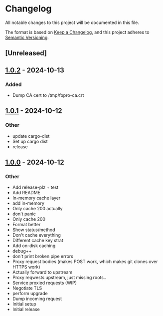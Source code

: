 # Changelog

All notable changes to this project will be documented in this file.

The format is based on [Keep a Changelog](https://keepachangelog.com/en/1.0.0/),
and this project adheres to [Semantic Versioning](https://semver.org/spec/v2.0.0.html).

## [Unreleased]

## [1.0.2](https://github.com/bearcove/fopro/compare/v1.0.1...v1.0.2) - 2024-10-13

### Added

- Dump CA cert to /tmp/fopro-ca.crt

## [1.0.1](https://github.com/bearcove/fopro/compare/v1.0.0...v1.0.1) - 2024-10-12

### Other

- update cargo-dist
- Set up cargo dist
- release

## [1.0.0](https://github.com/bearcove/fopro/releases/tag/v1.0.0) - 2024-10-12

### Other

- Add release-plz + test
- Add README
- In-memory cache layer
- add in-memory
- Only cache 200 actually
- don't panic
- Only cache 200
- Format better
- Show status/method
- Don't cache everything
- Different cache key strat
- Add on-disk caching
- debug++
- don't print broken pipe errors
- Proxy request bodies (makes POST work, which makes git clones over HTTPS work)
- Actually forward to upstream
- Proxy reqwests upstream, just missing roots..
- Service proxied requests (WIP)
- Negotiate TLS
- perform upgrade
- Dump incoming request
- Initial setup
- Initial release

